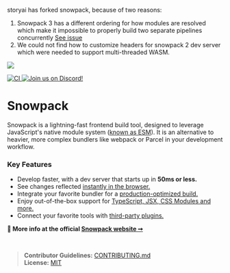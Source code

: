 storyai has forked snowpack, because of two reasons:

 1. Snowpack 3 has a different ordering for how modules are resolved which make it impossible to properly build two separate pipelines concurrently [See issue](https://github.com/snowpackjs/snowpack/issues/3289)
 2. We could not find how to customize headers for snowpack 2 dev server which were needed to support multi-threaded WASM.

<p><a href="https://osawards.com/javascript/2020">
  <img src="https://www.snowpack.dev/img/JSAwardWinner.png"   />
</a></p>

<a href="https://github.com/snowpackjs/snowpack/actions">
  <img src="https://github.com/snowpackjs/snowpack/workflows/CI/badge.svg" alt="CI" />
</a> <a href="https://discord.gg/snowpack"><img alt="Join us on Discord!" src="https://img.shields.io/discord/712696926406967308.svg?label=&logo=discord&logoColor=ffffff&color=7389D8&labelColor=6A7EC2"/></a>

<h1>Snowpack</h1>

Snowpack is a lightning-fast frontend build tool, designed to leverage JavaScript's native module system (<a href="https://developer.mozilla.org/en-US/docs/Web/JavaScript/Reference/Statements/import">known as ESM</a>). It is an alternative to heavier, more complex bundlers like webpack or Parcel in your development workflow.

### Key Features

- Develop faster, with a dev server that starts up in **50ms or less.**
- See changes reflected [instantly in the browser.](https://www.snowpack.dev/concepts/hot-module-replacement)
- Integrate your favorite bundler for a [production-optimized build.](https://www.snowpack.dev/concepts/build-pipeline)
- Enjoy out-of-the-box support for [TypeScript, JSX, CSS Modules and more.](https://www.snowpack.dev/reference/supported-files)
- Connect your favorite tools with [third-party plugins.](https://www.snowpack.dev/plugins)

**💁 More info at the official [Snowpack website ➞](https://snowpack.dev)**

<br/>

> **Contributor Guidelines:** [CONTRIBUTING.md](./CONTRIBUTING.md)  
> **License:** [MIT](https://github.com/snowpackjs/snowpack/blob/main/LICENSE)

